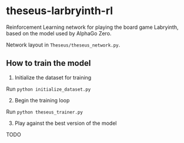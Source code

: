 # theseus-larbryinth-rl

Reinforcement Learning network for playing the board game Labryinth, based on the model used by AlphaGo Zero.

Network layout in `Theseus/theseus_network.py`.

## How to train the model

1. Initialize the dataset for training

Run `python initialize_dataset.py`

2. Begin the training loop

Run `python theseus_trainer.py`

3. Play against the best version of the model

TODO
